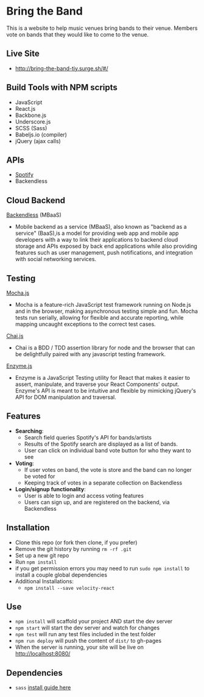 # Bring the Band
This is a website to help music venues bring bands to their venue. Members vote on bands that they would like to come to the venue.

## Live Site
 - http://bring-the-band-tiy.surge.sh/#/

## Build Tools with NPM scripts
  - JavaScript
  - React.js
  - Backbone.js
  - Underscore.js
  - SCSS (Sass)
  - Babeljs.io (compiler)
  - jQuery (ajax calls)

## APIs
  - [Spotify](https://developer.spotify.com/web-api/)
  - Backendless

## Cloud Backend
  [Backendless](https://backendless.com/) (MBaaS)
- Mobile backend as a service (MBaaS), also known as "backend as a service" (BaaS),is a model for providing web app and mobile app developers with a way to link their applications to backend cloud storage and APIs exposed by back end applications while also providing features such as user management, push notifications, and integration with social networking services.

## Testing
[Mocha.js](https://mochajs.org/)
  - Mocha is a feature-rich JavaScript test framework running on Node.js and in the browser, making asynchronous testing simple and fun. Mocha tests run serially, allowing for flexible and accurate reporting, while mapping uncaught exceptions to the correct test cases.

[Chai.js](http://chaijs.com/)
  - Chai is a BDD / TDD assertion library for node and the browser that can be delightfully paired with any javascript testing framework.

[Enzyme.js](http://airbnb.io/enzyme/docs/api/index.html)
  - Enzyme is a JavaScript Testing utility for React that makes it easier to assert, manipulate, and traverse your React Components' output. Enzyme's API is meant to be intuitive and flexible by mimicking jQuery's API for DOM manipulation and traversal.

## Features
  - **Searching**:
    - Search field queries Spotify's API for bands/artists
    - Results of the Spotify search are displayed as a list of bands.
    - User can click on individual band vote button for who they want to see
  - **Voting**:
    - If user votes on band, the vote is store and the band can no longer be voted for 
    - Keeping track of votes in a separate collection on Backendless
  - **Login/signup functionality**:
    - User is able to login and access voting features
    - Users can sign up, and are registered on the backend, via Backendless


## Installation
- Clone this repo (or fork then clone, if you prefer)
- Remove the git history by running `rm -rf .git`
- Set up a new git repo
- Run `npm install`
- if you get permission errors you may need to run `sudo npm install` to install a couple global dependencies
- Additional Installations:
  - `npm install --save velocity-react`

## Use
- `npm install` will scaffold your project AND start the dev server
- `npm start` will start the dev server and watch for changes
- `npm test` will run any test files included in the test folder
- `npm run deploy` will push the content of `dist/` to gh-pages
- When the server is running, your site will be live on [http://localhost:8080/](http://localhost:8080/)

## Dependencies
- `sass` [install guide here](http://sass-lang.com/install)
